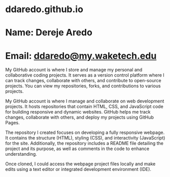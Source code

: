 # ddaredo.github.io
# Name: Dereje Aredo
# Email: ddaredo@my.waketech.edu
My GitHub account is where I store and manage my personal and collaborative coding projects. It serves as a version control platform where I can track changes, collaborate with others, and contribute to open-source projects. You can view my repositories, forks, and contributions to various projects.

My GitHub account is where I manage and collaborate on web development projects. It hosts repositories that contain HTML, CSS, and JavaScript code for building responsive and dynamic websites. GitHub helps me track changes, collaborate with others, and deploy my projects using GitHub Pages.

The repository I created focuses on developing a fully responsive webpage. It contains the structure (HTML), styling (CSS), and interactivity (JavaScript) for the site. Additionally, the repository includes a README file detailing the project and its purpose, as well as comments in the code to enhance understanding.

Once cloned, I could access the webpage project files locally and make edits using a text editor or integrated development environment (IDE).
